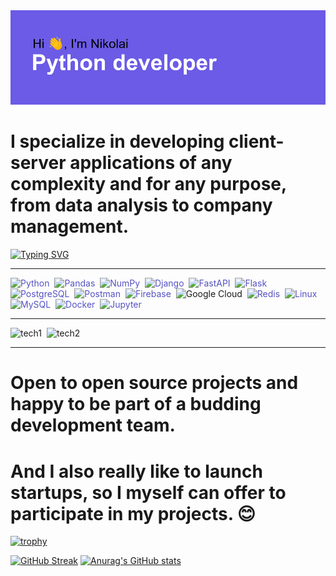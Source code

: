 <img src="header.png" alt="Header goes here, but something wrong...">

<h1>I specialize in developing client-server applications of any complexity and for any purpose, from data analysis to company management.</h1>

[![Typing SVG](https://readme-typing-svg.herokuapp.com?font=Space+Mono&size=40&duration=3000&color=51F70C&width=500&height=60&lines=Optimized+backend;Database+architecture;Highly+loaded+services;Big+data;Machine+learning;RESTFULL+applications;Modern+technologies)](https://git.io/typing-svg)

<hr>
<div>
<img src="https://simpleicons.org/icons/python.svg" style="color: #5652c4;" title="Python" alt="Python" width="70" height="70"/>&nbsp;
<img src="https://simpleicons.org/icons/pandas.svg" style="color: #5652c4;"  title="Pandas" alt="Pandas" width="70" height="70"/>&nbsp;
<img src="https://simpleicons.org/icons/numpy.svg" style="color: #5652c4;"  title="NumPy" alt="NumPy" width="70" height="70"/>&nbsp;
<img src="https://simpleicons.org/icons/django.svg" style="color: #5652c4;" title="Django" alt="Django" width="70" height="70"/>&nbsp;
<img src="https://simpleicons.org/icons/fastapi.svg" style="color: #5652c4;" title="FastAPI" alt="FastAPI" width="70" height="70"/>&nbsp;
<img src="https://simpleicons.org/icons/flask.svg" style="color: #5652c4;" title="Flask" alt="Flask" width="70" height="70"/>&nbsp;
<img src="https://simpleicons.org/icons/postgresql.svg" style="color: #5652c4;"  title="PostgreSQL" alt="PostgreSQL" width="70" height="70"/>&nbsp;
<img src="https://simpleicons.org/icons/postman.svg" style="color: #5652c4;" title="Postman" alt="Postman" width="70" height="70"/>&nbsp;
<img src="https://simpleicons.org/icons/firebase.svg" style="color: #5652c4;" title="Firebase" alt="Firebase" width="70" height="70"/>&nbsp;
<img src="https://simpleicons.org/icons/googlecloud.svg" color="fill: #5652c4;" title="Google Cloud" alt="Google Cloud" width="70" height="70"/>&nbsp;
<img src="https://simpleicons.org/icons/redis.svg" style="color: #5652c4;" title="Redis" alt="Redis" width="70" height="70"/>&nbsp;
<img src="https://simpleicons.org/icons/linux.svg" style="color: #5652c4;" title="Linux" alt="Linux" width="70" height="70"/>&nbsp;
<img src="https://simpleicons.org/icons/mysql.svg" style="color: #5652c4;" title="MySQL" alt="MySQL" width="70" height="70"/>&nbsp;
<img src="https://simpleicons.org/icons/docker.svg" style="color: #5652c4;" title="Docker" alt="Docker" width="70" height="70"/>&nbsp;
<img src="https://simpleicons.org/icons/jupyter.svg" style="color: #5652c4;" title="Jupyter" alt="Jupyter" width="70" height="70"/>&nbsp;
</div>
<hr>

<p>
  <img src="https://readme-typing-svg.herokuapp.com?font=Space+Mono&size=40&duration=650&color=D33DF7&multiline=true&height=350&lines=Python;Pandas;NumPy;Django;FastAPI;Flask;PostgreSQL" style="fill: #5652c4;" title="tech1" alt="tech1" width="400" height="350"/>&nbsp;
  <img src="https://readme-typing-svg.herokuapp.com?font=Space+Mono&size=40&duration=580&color=0CF7E1&multiline=true&height=350&lines=Postman;Google+Cloud;Firebase;Redis;Linux;MySQL;Docker;Jupyter" style="fill: #5652c4;"  title="tech2" alt="tech2" width="400" height="350"/>&nbsp;
</p>

<hr>
<h1>Open to open source projects and happy to be part of a budding development team.</h1>
<h1>And I also really like to launch startups, so I myself can offer to participate in my projects. 😊</h1>

[![trophy](https://github-profile-trophy.vercel.app/?username=NyxDeveloper&theme=onedark)](https://github.com/ryo-ma/github-profile-trophy)

[![GitHub Streak](https://github-readme-streak-stats.herokuapp.com?user=NyxDeveloper&theme=dark&date_format=j%20M%5B%20Y%5D)](https://git.io/streak-stats)
[![Anurag's GitHub stats](https://github-readme-stats.vercel.app/api?username=NyxDeveloper)](https://github.com/anuraghazra/github-readme-stats)


